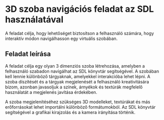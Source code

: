 # 3D szoba navigációs feladat az SDL használatával
A feladat célja, hogy lehetőséget biztosítson a felhasználó számára, hogy interaktív módon navigálhasson egy virtuális szobában.

## Feladat leírása
A feladat célja egy olyan 3 dimenziós szoba létrehozása, amelyben a felhasználó szabadon navigálhat az SDL könyvtár segítségével. A szobában kell lennie különböző tárgyaknak, amelyekkel interakcióba lehet lépni. A szoba díszítését és a tárgyak megjelenését a felhasználó kreativitására bízom, azonban javasoljuk a színek, árnyékok és textúrák megfelelő használatát a megjelenés javítása érdekében.

A szoba megjelenítéséhez szükséges 3D modelleket, textúrákat és más erőforrásokat lehet importálni különböző formátumokból. Az SDL könyvtár segítségével a grafikai kirajzolás és a kamera irányítása történik.
